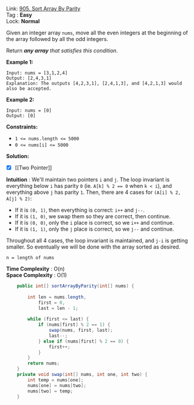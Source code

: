 Link: [905. Sort Array By Parity](https://leetcode.com/problems/sort-array-by-parity/) <br>
Tag : **Easy**<br>
Lock: **Normal**

Given an integer array `nums`, move all the even integers at the beginning of the array followed by all the odd integers.

Return _**any array** that satisfies this condition_.

**Example 1:**
```
Input: nums = [3,1,2,4]
Output: [2,4,3,1]
Explanation: The outputs [4,2,3,1], [2,4,1,3], and [4,2,1,3] would also be accepted.
```

**Example 2:**
```
Input: nums = [0]
Output: [0]
```

**Constraints:**
-   `1 <= nums.length <= 5000`
-   `0 <= nums[i] <= 5000`

**Solution:**
- [x]  [[Two Pointer]] 

**Intuition** :
We'll maintain two pointers `i` and `j`. The loop invariant is everything below `i` has parity `0` (ie. `A[k] % 2 == 0` when `k < i`), and everything above `j` has parity `1`.
Then, there are 4 cases for `(A[i] % 2, A[j] % 2)`:
-   If it is `(0, 1)`, then everything is correct: `i++` and `j--`.
-   If it is `(1, 0)`, we swap them so they are correct, then continue.
-   If it is `(0, 0)`, only the `i` place is correct, so we `i++` and continue.
-   If it is `(1, 1)`, only the `j` place is correct, so we `j--` and continue.

Throughout all 4 cases, the loop invariant is maintained, and `j-i` is getting smaller. So eventually we will be done with the array sorted as desired.

```
n = length of nums
```
**Time Complexity** : O(n)<br>
**Space Complexity** : O(1)

```java
    public int[] sortArrayByParity(int[] nums) {
        
        int len = nums.length,
            first = 0,
            last = len - 1;
        
        while (first <= last) {
            if (nums[first] % 2 == 1) {
                swap(nums, first, last);
                last--;
            } else if (nums[first] % 2 == 0) {
                first++;
            }
        }
        return nums;
    }
    private void swap(int[] nums, int one, int two) {
        int temp = nums[one];
        nums[one] = nums[two];
        nums[two] = temp;
    }
```
